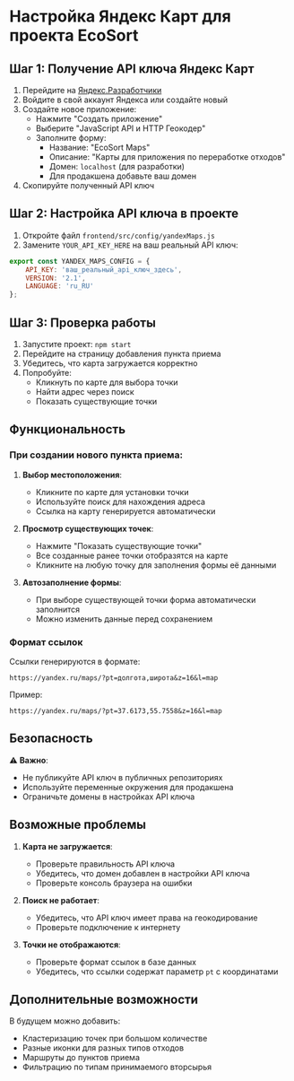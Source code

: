 # Настройка Яндекс Карт для проекта EcoSort

## Шаг 1: Получение API ключа Яндекс Карт

1. Перейдите на [Яндекс.Разработчики](https://developer.tech.yandex.ru/)
2. Войдите в свой аккаунт Яндекса или создайте новый
3. Создайте новое приложение:
   - Нажмите "Создать приложение"
   - Выберите "JavaScript API и HTTP Геокодер"
   - Заполните форму:
     - Название: "EcoSort Maps"
     - Описание: "Карты для приложения по переработке отходов"
     - Домен: `localhost` (для разработки)
     - Для продакшена добавьте ваш домен
4. Скопируйте полученный API ключ

## Шаг 2: Настройка API ключа в проекте

1. Откройте файл `frontend/src/config/yandexMaps.js`
2. Замените `YOUR_API_KEY_HERE` на ваш реальный API ключ:

```javascript
export const YANDEX_MAPS_CONFIG = {
    API_KEY: 'ваш_реальный_api_ключ_здесь',
    VERSION: '2.1',
    LANGUAGE: 'ru_RU'
};
```

## Шаг 3: Проверка работы

1. Запустите проект: `npm start`
2. Перейдите на страницу добавления пункта приема
3. Убедитесь, что карта загружается корректно
4. Попробуйте:
   - Кликнуть по карте для выбора точки
   - Найти адрес через поиск
   - Показать существующие точки

## Функциональность

### При создании нового пункта приема:

1. **Выбор местоположения**: 
   - Кликните по карте для установки точки
   - Используйте поиск для нахождения адреса
   - Ссылка на карту генерируется автоматически

2. **Просмотр существующих точек**:
   - Нажмите "Показать существующие точки"
   - Все созданные ранее точки отобразятся на карте
   - Кликните на любую точку для заполнения формы её данными

3. **Автозаполнение формы**:
   - При выборе существующей точки форма автоматически заполнится
   - Можно изменить данные перед сохранением

### Формат ссылок

Ссылки генерируются в формате:
```
https://yandex.ru/maps/?pt=долгота,широта&z=16&l=map
```

Пример:
```
https://yandex.ru/maps/?pt=37.6173,55.7558&z=16&l=map
```

## Безопасность

⚠️ **Важно**: 
- Не публикуйте API ключ в публичных репозиториях
- Используйте переменные окружения для продакшена
- Ограничьте домены в настройках API ключа

## Возможные проблемы

1. **Карта не загружается**:
   - Проверьте правильность API ключа
   - Убедитесь, что домен добавлен в настройки API ключа
   - Проверьте консоль браузера на ошибки

2. **Поиск не работает**:
   - Убедитесь, что API ключ имеет права на геокодирование
   - Проверьте подключение к интернету

3. **Точки не отображаются**:
   - Проверьте формат ссылок в базе данных
   - Убедитесь, что ссылки содержат параметр `pt` с координатами

## Дополнительные возможности

В будущем можно добавить:
- Кластеризацию точек при большом количестве
- Разные иконки для разных типов отходов
- Маршруты до пунктов приема
- Фильтрацию по типам принимаемого вторсырья 
